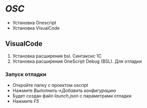 # *OSC*
 * Установка Onescript
 * Установка VisualCode

## VisualCode
1. Установка расширения bsl. Синтаксис 1С
2. Установка расширения OneScript Debug (BSL). Для отладки 

### Запуск отладки
* Откройте папку с проектом oscript
* Нажмите _Выполнить->Добавить конфигурацию_
* Будет создан файл _launch.json_ с параметрами отладки
* Нажмите _F5_



 
